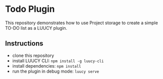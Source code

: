  # Todo Plugin

This repository demonstrates how to use Project storage to create a simple TO-DO list as a LUUCY plugin.

## Instructions
- clone this repository
- install LUUCY CLI: `npm install -g luucy-cli`
- install dependencies: `npm install`
- run the plugin in debug mode: `luucy serve`